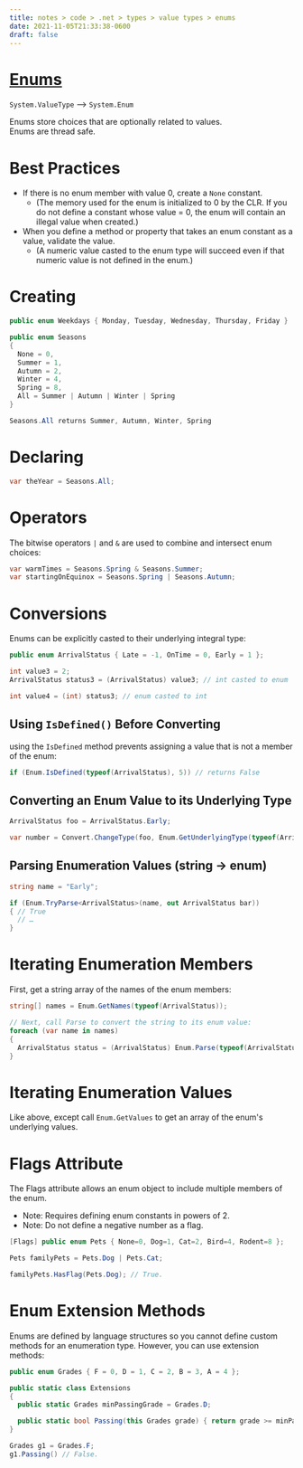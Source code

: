 ```yaml
---
title: notes > code > .net > types > value types > enums
date: 2021-11-05T21:33:38-0600
draft: false
---
```

# [Enums](https://docs.microsoft.com/en-us/dotnet/api/system.enum?view=net-6.0)
`System.ValueType` –> `System.Enum`  

Enums store choices that are optionally related to values.  
Enums are thread safe.

# Best Practices
- If there is no enum member with value 0, create a `None` constant.
  - (The memory used for the enum is initialized to 0 by the CLR. If you do not define a constant whose value = 0, the enum will contain an illegal value when created.)
- When you define a method or property that takes an enum constant as a value, validate the value.
  - (A numeric value casted to the enum type will succeed even if that numeric value is not defined in the enum.)

# Creating
```cs
public enum Weekdays { Monday, Tuesday, Wednesday, Thursday, Friday }

public enum Seasons
{
  None = 0,
  Summer = 1,
  Autumn = 2,
  Winter = 4,
  Spring = 8,
  All = Summer | Autumn | Winter | Spring
}

Seasons.All returns Summer, Autumn, Winter, Spring
```
# Declaring
```cs
var theYear = Seasons.All;
```
# Operators
The bitwise operators `|` and `&` are used to combine and intersect enum choices:
```cs
var warmTimes = Seasons.Spring & Seasons.Summer;
var startingOnEquinox = Seasons.Spring | Seasons.Autumn;
```

# Conversions
Enums can be explicitly casted to their underlying integral type:
```cs
public enum ArrivalStatus { Late = -1, OnTime = 0, Early = 1 };

int value3 = 2;
ArrivalStatus status3 = (ArrivalStatus) value3; // int casted to enum

int value4 = (int) status3; // enum casted to int
```

## Using `IsDefined()` Before Converting
using the `IsDefined` method prevents assigning a value that is not a member of the enum:
```cs
if (Enum.IsDefined(typeof(ArrivalStatus), 5)) // returns False
```

## Converting an Enum Value to its Underlying Type
```cs
ArrivalStatus foo = ArrivalStatus.Early;

var number = Convert.ChangeType(foo, Enum.GetUnderlyingType(typeof(ArrivalStatus))); // number is 1.
```

## Parsing Enumeration Values (string -> enum)
```cs
string name = "Early";

if (Enum.TryParse<ArrivalStatus>(name, out ArrivalStatus bar)) 
{ // True
  // …
}
```

# Iterating Enumeration Members
First, get a string array of the names of the enum members:
```cs
string[] names = Enum.GetNames(typeof(ArrivalStatus));

// Next, call Parse to convert the string to its enum value:
foreach (var name in names) 
{
  ArrivalStatus status = (ArrivalStatus) Enum.Parse(typeof(ArrivalStatus), name);
}
```

# Iterating Enumeration Values
Like above, except call `Enum.GetValues` to get an array of the enum's underlying values.

# Flags Attribute
The Flags attribute allows an enum object to include multiple members of the enum.
- Note: Requires defining enum constants in powers of 2.
- Note: Do not define a negative number as a flag.

```cs
[Flags] public enum Pets { None=0, Dog=1, Cat=2, Bird=4, Rodent=8 };

Pets familyPets = Pets.Dog | Pets.Cat;

familyPets.HasFlag(Pets.Dog); // True.
```

# Enum Extension Methods
Enums are defined by language structures so you cannot define custom methods for an enumeration type. However, you can use extension methods:

```cs
public enum Grades { F = 0, D = 1, C = 2, B = 3, A = 4 };

public static class Extensions 
{
  public static Grades minPassingGrade = Grades.D;

  public static bool Passing(this Grades grade) { return grade >= minPassing; }
}

Grades g1 = Grades.F;
g1.Passing() // False.
```
